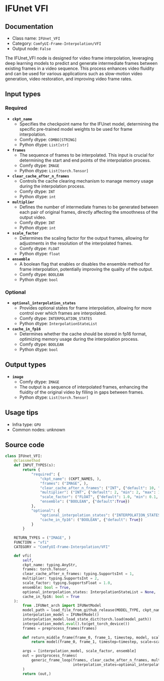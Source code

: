 # IFUnet VFI
## Documentation
- Class name: `IFUnet_VFI`
- Category: `ComfyUI-Frame-Interpolation/VFI`
- Output node: `False`

The IFUnet_VFI node is designed for video frame interpolation, leveraging deep learning models to predict and generate intermediate frames between existing frames in a video sequence. This process enhances video fluidity and can be used for various applications such as slow-motion video generation, video restoration, and improving video frame rates.
## Input types
### Required
- **`ckpt_name`**
    - Specifies the checkpoint name for the IFUnet model, determining the specific pre-trained model weights to be used for frame interpolation.
    - Comfy dtype: `COMBO[STRING]`
    - Python dtype: `List[str]`
- **`frames`**
    - The sequence of frames to be interpolated. This input is crucial for determining the start and end points of the interpolation process.
    - Comfy dtype: `IMAGE`
    - Python dtype: `List[torch.Tensor]`
- **`clear_cache_after_n_frames`**
    - Controls the cache clearing mechanism to manage memory usage during the interpolation process.
    - Comfy dtype: `INT`
    - Python dtype: `int`
- **`multiplier`**
    - Defines the number of intermediate frames to be generated between each pair of original frames, directly affecting the smoothness of the output video.
    - Comfy dtype: `INT`
    - Python dtype: `int`
- **`scale_factor`**
    - Determines the scaling factor for the output frames, allowing for adjustments in the resolution of the interpolated frames.
    - Comfy dtype: `FLOAT`
    - Python dtype: `float`
- **`ensemble`**
    - A boolean flag that enables or disables the ensemble method for frame interpolation, potentially improving the quality of the output.
    - Comfy dtype: `BOOLEAN`
    - Python dtype: `bool`
### Optional
- **`optional_interpolation_states`**
    - Provides optional states for frame interpolation, allowing for more control over which frames are interpolated.
    - Comfy dtype: `INTERPOLATION_STATES`
    - Python dtype: `InterpolationStateList`
- **`cache_in_fp16`**
    - Determines whether the cache should be stored in fp16 format, optimizing memory usage during the interpolation process.
    - Comfy dtype: `BOOLEAN`
    - Python dtype: `bool`
## Output types
- **`image`**
    - Comfy dtype: `IMAGE`
    - The output is a sequence of interpolated frames, enhancing the fluidity of the original video by filling in gaps between frames.
    - Python dtype: `List[torch.Tensor]`
## Usage tips
- Infra type: `GPU`
- Common nodes: unknown


## Source code
```python
class IFUnet_VFI:
    @classmethod
    def INPUT_TYPES(s):
        return {
            "required": {
                "ckpt_name": (CKPT_NAMES, ),
                "frames": ("IMAGE", ),
                "clear_cache_after_n_frames": ("INT", {"default": 10, "min": 1, "max": 1000}),
                "multiplier": ("INT", {"default": 2, "min": 2, "max": 1000}),
                "scale_factor": ("FLOAT", {"default": 1.0, "min": 0.1, "max": 100, "step": 0.1}),
                "ensemble": ("BOOLEAN", {"default":True})
            },
            "optional": {
                "optional_interpolation_states": ("INTERPOLATION_STATES", ),
                "cache_in_fp16": ("BOOLEAN", {"default": True})
            }
        }
    
    RETURN_TYPES = ("IMAGE", )
    FUNCTION = "vfi"
    CATEGORY = "ComfyUI-Frame-Interpolation/VFI"

    def vfi(
        self,
        ckpt_name: typing.AnyStr, 
        frames: torch.Tensor, 
        clear_cache_after_n_frames: typing.SupportsInt = 1,
        multiplier: typing.SupportsInt = 2,
        scale_factor: typing.SupportsFloat = 1.0,
        ensemble: bool = True,
        optional_interpolation_states: InterpolationStateList = None,
        cache_in_fp16: bool = True
    ):
        from .IFUNet_arch import IFUNetModel
        model_path = load_file_from_github_release(MODEL_TYPE, ckpt_name)
        interpolation_model = IFUNetModel()
        interpolation_model.load_state_dict(torch.load(model_path))
        interpolation_model.eval().to(get_torch_device())
        frames = preprocess_frames(frames)
        
        def return_middle_frame(frame_0, frame_1, timestep, model, scale_factor, ensemble):
            return model(frame_0, frame_1, timestep=timestep, scale=scale_factor, ensemble=ensemble)
        
        args = [interpolation_model, scale_factor, ensemble]
        out = postprocess_frames(
            generic_frame_loop(frames, clear_cache_after_n_frames, multiplier, return_middle_frame, *args, 
                               interpolation_states=optional_interpolation_states, dtype=torch.float16 if cache_in_fp16 else torch.float32)
        )
        return (out,)

```
